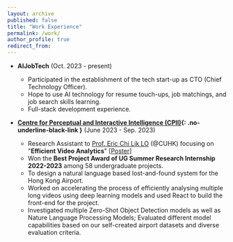 ```yaml
---
layout: archive
published: false
title: "Work Experience"
permalink: /work/
author_profile: true
redirect_from:
---
```


* **AIJobTech** (Oct. 2023 - present)
  * Participated in the establishment of the tech start-up as CTO (Chief Technology Officer).
  * Hope to use AI technology for resume touch-ups, job matchings, and job search skills learning.
  * Full-stack development experience.
 
* **[Centre for Perceptual and Interactive Intelligence (CPII)](https://www.cpii.hk){: .no-underline-black-link }** (June 2023 - Sep. 2023)
  * Research Assistant to [Prof. Eric Chi Lik LO](https://www.cse.cuhk.edu.hk/people/faculty/eric-chi-lik-lo/) (@CUHK) focusing on "**Efficient Video Analytics**" [[Poster](https://YanY-Henry.github.io/files/SummerResearch2023_Poster.pdf)]
  * Won the **Best Project Award of UG Summer Research Internship 2022-2023** among 58 undergraduate projects.
  * To design a natural language based lost-and-found system for the Hong Kong Airport.
  * Worked on accelerating the process of efficiently analysing multiple long videos using deep learning models and used React to build the front-end for the project.
  * Investigated multiple Zero-Shot Object Detection models as well as Nature Language Processing Models; Evaluated different model capabilities based on our self-created airport datasets and diverse evaluation criteria.
